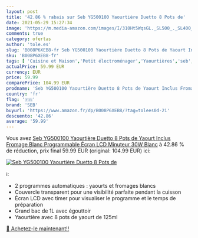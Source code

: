 ```yaml
---
layout: post
title: '42.86 % rabais sur Seb YG500100 Yaourtière Duetto 8 Pots de'
date: 2021-05-29 15:27:34
image: 'https://m.media-amazon.com/images/I/310Ht5WqsGL._SL500_._SL400_.jpg'
comments: true
category: ofertas
author: 'tole.es'
slug: 'B008P6XEB8-fr Seb YG500100 Yaourtière Duetto 8 Pots de Yaourt Inclus...'
sku: 'B008P6XEB8-fr'
tags: [ 'Cuisine et Maison','Petit électroménager','Yaourtières','seb','Électroménager spécialisé', ]
actualPrice: 59.99 EUR
currency: EUR
price: 59.99
comparePrice: 104.99 EUR
prodname: 'Seb YG500100 Yaourtière Duetto 8 Pots de Yaourt Inclus Fromage Blanc Programmable Écran LCD Minuteur 30W Blanc'
country: 'fr'
flag: '🇫🇷'
brand: 'SEB'
buyurl: 'https://www.amazon.fr/dp/B008P6XEB8/?tag=tolees0d-21'
descuento: '42.86'
average: '59.99'
---
```


Vous avez [Seb YG500100 Yaourtière Duetto 8 Pots de Yaourt Inclus Fromage Blanc Programmable Écran LCD Minuteur 30W Blanc](https://www.amazon.fr/dp/B008P6XEB8/?tag=tolees0d-21)  à  42.86 % de réduction, prix final  59.99 EUR (original: 104.99 EUR) ici:

[![Seb YG500100 Yaourtière Duetto 8 Pots de](https://m.media-amazon.com/images/I/310Ht5WqsGL._SL500_._SL400_.jpg)](https://www.amazon.fr/dp/B008P6XEB8/?tag=tolees0d-21)

ℹ️:

- 2 programmes automatiques : yaourts et fromages blancs
- Couvercle transparent pour une visibilité parfaite pendant la cuisson
- Écran LCD avec timer pour visualiser le programme et le temps de préparation
- Grand bac de 1L avec égouttoir
- Yaourtière avec 8 pots de yaourt de 125ml

[🛒 Achetez-le maintenant!!](https://www.amazon.fr/dp/B008P6XEB8/?tag=tolees0d-21)
